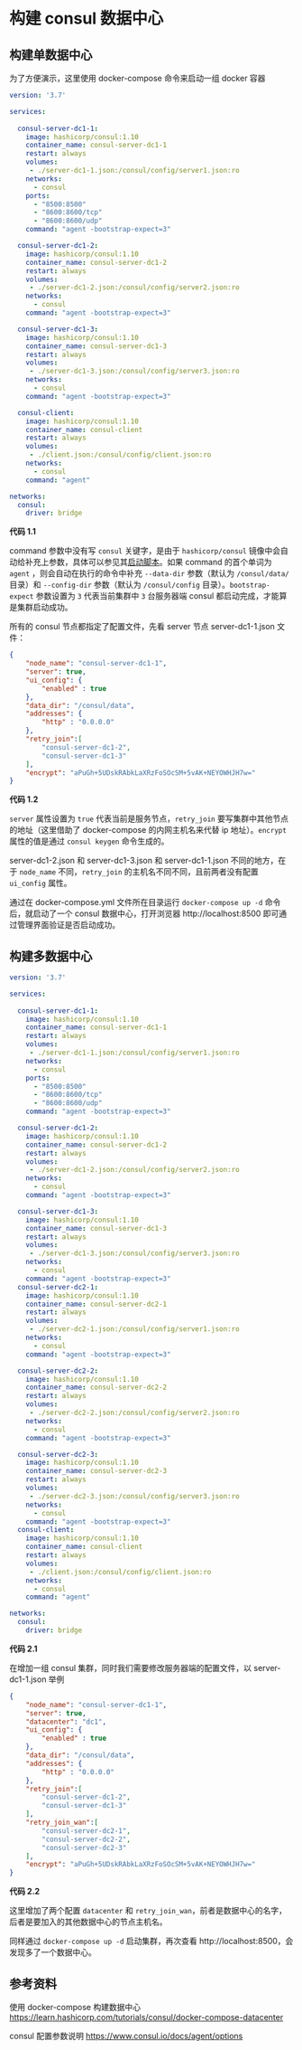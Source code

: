 # 构建 consul 数据中心

## 构建单数据中心

为了方便演示，这里使用 docker-compose 命令来启动一组 docker 容器

```yaml
version: '3.7'

services:
  
  consul-server-dc1-1:
    image: hashicorp/consul:1.10
    container_name: consul-server-dc1-1
    restart: always
    volumes:
     - ./server-dc1-1.json:/consul/config/server1.json:ro
    networks:
      - consul
    ports:
      - "8500:8500"
      - "8600:8600/tcp"
      - "8600:8600/udp"
    command: "agent -bootstrap-expect=3"

  consul-server-dc1-2:
    image: hashicorp/consul:1.10
    container_name: consul-server-dc1-2
    restart: always
    volumes:
     - ./server-dc1-2.json:/consul/config/server2.json:ro
    networks:
      - consul
    command: "agent -bootstrap-expect=3"

  consul-server-dc1-3:
    image: hashicorp/consul:1.10
    container_name: consul-server-dc1-3
    restart: always
    volumes:
     - ./server-dc1-3.json:/consul/config/server3.json:ro
    networks:
      - consul
    command: "agent -bootstrap-expect=3"

  consul-client:
    image: hashicorp/consul:1.10
    container_name: consul-client
    restart: always
    volumes:
     - ./client.json:/consul/config/client.json:ro
    networks:
      - consul
    command: "agent"

networks:
  consul:
    driver: bridge
```

**代码 1.1**

command 参数中没有写 `consul` 关键字，是由于 `hashicorp/consul` 镜像中会自动给补充上参数，具体可以参见其[启动脚本](https://github.com/hashicorp/docker-consul/blob/master/ubi/docker-entrypoint.sh)。如果 command 的首个单词为 `agent` ，则会自动在执行的命令中补充 `--data-dir` 参数（默认为 `/consul/data/` 目录）和 `--config-dir` 参数（默认为 `/consul/config` 目录）。`bootstrap-expect` 参数设置为 `3` 代表当前集群中 `3` 台服务器端 consul 都启动完成，才能算是集群启动成功。

所有的 consul 节点都指定了配置文件，先看 server 节点 server-dc1-1.json 文件：

```json
{
    "node_name": "consul-server-dc1-1",
    "server": true,
    "ui_config": {
        "enabled" : true
    },
    "data_dir": "/consul/data",
    "addresses": {
        "http" : "0.0.0.0"
    },
    "retry_join":[
        "consul-server-dc1-2",
        "consul-server-dc1-3"
    ],
    "encrypt": "aPuGh+5UDskRAbkLaXRzFoSOcSM+5vAK+NEYOWHJH7w="
}
```

**代码 1.2**

`server` 属性设置为 `true` 代表当前是服务节点，`retry_join` 要写集群中其他节点的地址（这里借助了 docker-compose 的内网主机名来代替 ip 地址）。`encrypt` 属性的值是通过 `consul keygen` 命令生成的。

server-dc1-2.json 和 server-dc1-3.json 和 server-dc1-1.json 不同的地方，在于 `node_name` 不同，`retry_join` 的主机名不同不同，且前两者没有配置 `ui_config` 属性。

通过在 docker-compose.yml 文件所在目录运行 `docker-compose up -d` 命令后，就启动了一个 consul 数据中心，打开浏览器 http://localhost:8500 即可通过管理界面验证是否启动成功。

## 构建多数据中心

```yml
version: '3.7'

services:
  
  consul-server-dc1-1:
    image: hashicorp/consul:1.10
    container_name: consul-server-dc1-1
    restart: always
    volumes:
     - ./server-dc1-1.json:/consul/config/server1.json:ro
    networks:
      - consul
    ports:
      - "8500:8500"
      - "8600:8600/tcp"
      - "8600:8600/udp"
    command: "agent -bootstrap-expect=3"

  consul-server-dc1-2:
    image: hashicorp/consul:1.10
    container_name: consul-server-dc1-2
    restart: always
    volumes:
     - ./server-dc1-2.json:/consul/config/server2.json:ro
    networks:
      - consul
    command: "agent -bootstrap-expect=3"

  consul-server-dc1-3:
    image: hashicorp/consul:1.10
    container_name: consul-server-dc1-3
    restart: always
    volumes:
     - ./server-dc1-3.json:/consul/config/server3.json:ro
    networks:
      - consul
    command: "agent -bootstrap-expect=3"
  consul-server-dc2-1:
    image: hashicorp/consul:1.10
    container_name: consul-server-dc2-1
    restart: always
    volumes:
     - ./server-dc2-1.json:/consul/config/server1.json:ro
    networks:
      - consul
    command: "agent -bootstrap-expect=3"

  consul-server-dc2-2:
    image: hashicorp/consul:1.10
    container_name: consul-server-dc2-2
    restart: always
    volumes:
     - ./server-dc2-2.json:/consul/config/server2.json:ro
    networks:
      - consul
    command: "agent -bootstrap-expect=3"

  consul-server-dc2-3:
    image: hashicorp/consul:1.10
    container_name: consul-server-dc2-3
    restart: always
    volumes:
     - ./server-dc2-3.json:/consul/config/server3.json:ro
    networks:
      - consul
    command: "agent -bootstrap-expect=3"
  consul-client:
    image: hashicorp/consul:1.10
    container_name: consul-client
    restart: always
    volumes:
     - ./client.json:/consul/config/client.json:ro
    networks:
      - consul
    command: "agent"

networks:
  consul:
    driver: bridge
```

**代码 2.1**

在增加一组 consul 集群，同时我们需要修改服务器端的配置文件，以 server-dc1-1.json 举例 

```json
{
    "node_name": "consul-server-dc1-1",
    "server": true,
    "datacenter": "dc1",
    "ui_config": {
        "enabled" : true
    },
    "data_dir": "/consul/data",
    "addresses": {
        "http" : "0.0.0.0"
    },
    "retry_join":[
        "consul-server-dc1-2",
        "consul-server-dc1-3"
    ],
    "retry_join_wan":[
        "consul-server-dc2-1",
        "consul-server-dc2-2",
        "consul-server-dc2-3"
    ],
    "encrypt": "aPuGh+5UDskRAbkLaXRzFoSOcSM+5vAK+NEYOWHJH7w="
}
```

**代码 2.2**

这里增加了两个配置 `datacenter` 和 `retry_join_wan`，前者是数据中心的名字，后者是要加入的其他数据中心的节点主机名。

同样通过 `docker-compose up -d` 启动集群，再次查看 http://localhost:8500，会发现多了一个数据中心。

## 参考资料

使用 docker-compose 构建数据中心 https://learn.hashicorp.com/tutorials/consul/docker-compose-datacenter

consul 配置参数说明 https://www.consul.io/docs/agent/options




